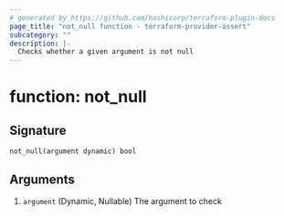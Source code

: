 ```yaml
---
# generated by https://github.com/hashicorp/terraform-plugin-docs
page_title: "not_null function - terraform-provider-assert"
subcategory: ""
description: |-
  Checks whether a given argument is not null
---
```


# function: not_null





## Signature

<!-- signature generated by tfplugindocs -->
```text
not_null(argument dynamic) bool
```

## Arguments

<!-- arguments generated by tfplugindocs -->
1. `argument` (Dynamic, Nullable) The argument to check

